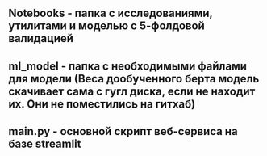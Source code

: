 ## Notebooks - папка с исследованиями, утилитами и моделью с 5-фолдовой валидацией

## ml_model - папка с необходимыми файлами для модели (Веса дообученного берта модель скачивает сама с гугл диска, если не находит их. Они не поместились на гитхаб)

## main.py - основной скрипт веб-сервиса на базе streamlit
